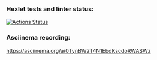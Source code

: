 ### Hexlet tests and linter status:
[![Actions Status](https://github.com/GordienkoEvgeny/js-starter-project-44/workflows/hexlet-check/badge.svg)](https://github.com/GordienkoEvgeny/js-starter-project-44/actions)
### Asciinema recording:
https://asciinema.org/a/0TynBW2T4N1EbdKscdoRWASWz

